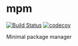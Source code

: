 # mpm

[![Build Status](https://travis-ci.org/sabertazimi/mpm.svg?branch=master)](https://travis-ci.org/sabertazimi/mpm)
[![codecov](https://codecov.io/gh/sabertazimi/mpm/branch/master/graph/badge.svg)](https://codecov.io/gh/sabertazimi/mpm)

Minimal package manager
